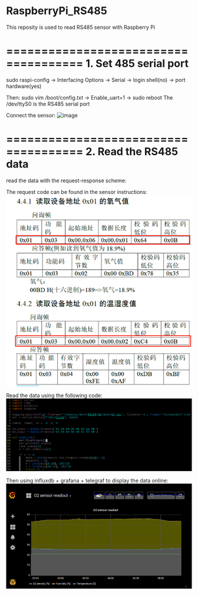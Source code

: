 # RaspberryPi_RS485
This reposity is used to read RS485 sensor with Raspberry Pi

=====================================
        1. Set 485 serial port
=====================================

sudo raspi-config  -> Interfacing Options -> Serial -> login shell(no) -> port hardware(yes)

Then:   sudo vim /boot/config.txt   ->  Enable_uart=1   ->  sudo reboot
The /dev/ttyS0 is the RS485 serial port

Connect the sensor:
    ![image](https://github.com/Hep-dog/RaspberryPi_RS485/raw/master/images/Connection.jpg)


=====================================
        2.  Read the RS485 data
=====================================

read the data with the request-response scheme:

The  request code can be found in the sensor instructions:
    ![image](https://github.com/Hep-dog/RaspberryPi_RS485/raw/master/images/RequestCode.jpg)

Read the data using the following code:
    ![image](https://github.com/Hep-dog/RaspberryPi_RS485/raw/master/images/Code.jpg)


Then using influxdb + grafana + telegraf to display the data online:
    ![image](https://github.com/Hep-dog/RaspberryPi_RS485/raw/master/images/Grafana.jpg)



